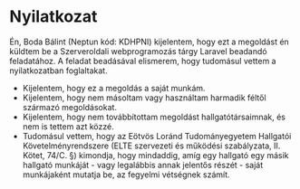 # Nyilatkozat

Én, Boda Bálint (Neptun kód: KDHPNI) kijelentem, hogy ezt a megoldást én küldtem be a Szerveroldali webprogramozás tárgy
Laravel beadandó feladatához.
A feladat beadásával elismerem, hogy tudomásul vettem a nyilatkozatban foglaltakat.
- Kijelentem, hogy ez a megoldás a saját munkám.
- Kijelentem, hogy nem másoltam vagy használtam harmadik féltől származó megoldásokat.
- Kijelentem, hogy nem továbbítottam megoldást hallgatótársaimnak, és nem is tettem azt közzé.
- Tudomásul vettem, hogy az Eötvös Loránd Tudományegyetem Hallgatói Követelményrendszere
(ELTE szervezeti és működési szabályzata, II. Kötet, 74/C. §) kimondja, hogy mindaddig, amíg egy hallgató egy másik 
hallgató munkáját - vagy legalábbis annak jelentős részét - saját munkájaként mutatja be, az fegyelmi vétségnek számít.
